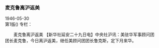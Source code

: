 ### 麦克鲁离沪返美  

1946-05-30  
第1版()
专栏：

　　麦克鲁离沪返美
    【新华社延安二十九日电】中央社沪讯：美驻华军事顾问团团长麦克鲁，今日离沪返美，继任美顾问团团长鲁克斯，定下月来华。  
